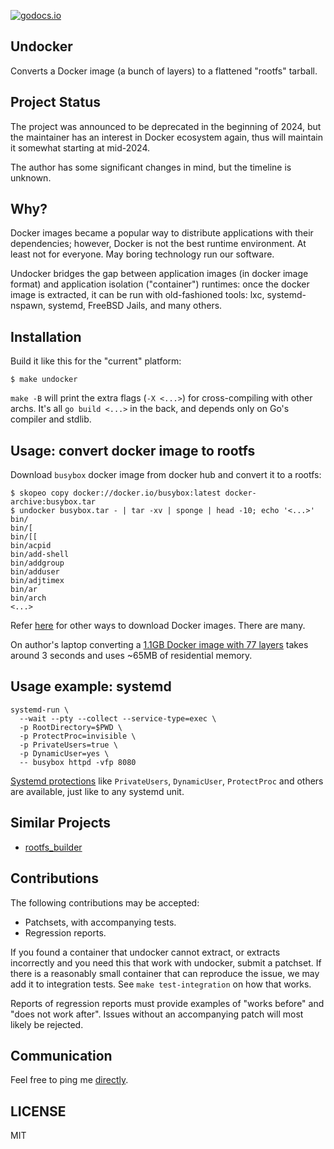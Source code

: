 [![godocs.io](http://godocs.io/git.jakstys.lt/motiejus/undocker?status.svg)](http://godocs.io/git.jakstys.lt/motiejus/undocker)

Undocker
--------

Converts a Docker image (a bunch of layers) to a flattened "rootfs" tarball.

Project Status
--------------

The project was announced to be deprecated in the beginning of 2024, but the
maintainer has an interest in Docker ecosystem again, thus will maintain it
somewhat starting at mid-2024.

The author has some significant changes in mind, but the timeline is unknown.

Why?
----

Docker images became a popular way to distribute applications with their
dependencies; however, Docker is not the best runtime environment. At least not
for everyone. May boring technology run our software.

Undocker bridges the gap between application images (in docker image format)
and application isolation ("container") runtimes: once the docker image is
extracted, it can be run with old-fashioned tools: lxc, systemd-nspawn,
systemd, FreeBSD Jails, and many others.


Installation
------------

Build it like this for the "current" platform:

```
$ make undocker
```

`make -B` will print the extra flags (`-X <...>`) for cross-compiling with
other archs. It's all `go build <...>` in the back, and depends only on Go's
compiler and stdlib.

Usage: convert docker image to rootfs
-------------------------------------

Download `busybox` docker image from docker hub and convert it to a rootfs:

```
$ skopeo copy docker://docker.io/busybox:latest docker-archive:busybox.tar
$ undocker busybox.tar - | tar -xv | sponge | head -10; echo '<...>'
bin/
bin/[
bin/[[
bin/acpid
bin/add-shell
bin/addgroup
bin/adduser
bin/adjtimex
bin/ar
bin/arch
<...>
```

Refer [here][2] for other ways to download Docker images. There are many.

On author's laptop converting a [1.1GB Docker image with 77
layers](https://hub.docker.com/r/homeassistant/home-assistant) takes around 3
seconds and uses ~65MB of residential memory.

Usage example: systemd
----------------------

```
systemd-run \
  --wait --pty --collect --service-type=exec \
  -p RootDirectory=$PWD \
  -p ProtectProc=invisible \
  -p PrivateUsers=true \
  -p DynamicUser=yes \
  -- busybox httpd -vfp 8080
```

[Systemd protections][1] like `PrivateUsers`, `DynamicUser`, `ProtectProc` and
others are available, just like to any systemd unit.

Similar Projects
----------------

* [rootfs_builder](https://github.com/ForAllSecure/rootfs_builder)

Contributions
-------------

The following contributions may be accepted:

- Patchsets, with accompanying tests.
- Regression reports.

If you found a container that undocker cannot extract, or extracts incorrectly
and you need this that work with undocker, submit a patchset. If there is a
reasonably small container that can reproduce the issue, we may add it to
integration tests. See `make test-integration` on how that works.

Reports of regression reports must provide examples of "works before" and "does
not work after". Issues without an accompanying patch will most likely be
rejected.

Communication
-------------

Feel free to ping me [directly][motiejus-comms].

LICENSE
-------

MIT

[1]: https://www.freedesktop.org/software/systemd/man/systemd.exec.html
[2]: https://fly.io/blog/docker-without-docker/

[motiejus-comms]: https://jakstys.lt/contact/
